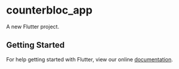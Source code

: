 # counterbloc_app

A new Flutter project.

## Getting Started

For help getting started with Flutter, view our online
[documentation](https://flutter.io/).
